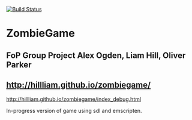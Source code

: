 ﻿﻿[![Build Status](https://magnum.travis-ci.com/hillliam/zombiegame.svg?token=Y1339iZFApz4EjDASsTe&branch=master)](https://magnum.travis-ci.com/hillliam/zombiegame)


# ZombieGame
 FoP Group Project
Alex Ogden, Liam Hill, Oliver Parker
------------------------------------
## http://hillliam.github.io/zombiegame/
http://hillliam.github.io/zombiegame/index_debug.html

In-progress version of game using sdl and emscripten.
